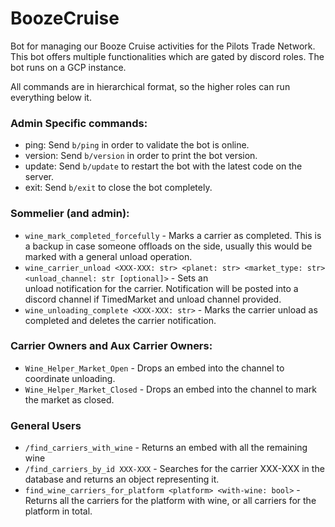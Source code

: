 # BoozeCruise
Bot for managing our Booze Cruise activities for the Pilots Trade Network.  This bot offers multiple functionalities 
which are gated by discord roles.  The bot runs on a GCP instance.

All commands are in hierarchical format, so the higher roles can run everything below it.

### Admin Specific commands:

- ping: Send `b/ping` in order to validate the bot is online.
- version: Send `b/version` in order to print the bot version.
- update: Send `b/update` to restart the bot with the latest code on the server.
- exit: Send `b/exit` to close the bot completely.

### Sommelier (and admin):

- `wine_mark_completed_forcefully` - Marks a carrier as completed. This is a backup in case someone offloads on the 
  side, usually this would be marked with a general unload operation.
- `wine_carrier_unload <XXX-XXX: str> <planet: str> <market_type: str> <unload_channel: str [optional]>` - Sets an  
  unload notification for the carrier. Notification will be posted into a discord channel if TimedMarket and unload 
  channel provided.
- `wine_unloading_complete <XXX-XXX: str>` - Marks the carrier unload as completed and deletes the carrier notification.
  

### Carrier Owners and Aux Carrier Owners:

- `Wine_Helper_Market_Open` - Drops an embed into the channel to coordinate unloading.
- `Wine_Helper_Market_Closed` - Drops an embed into the channel to mark the market as closed.

### General Users

- `/find_carriers_with_wine` - Returns an embed with all the remaining wine
- `/find_carriers_by_id XXX-XXX` - Searches for the carrier XXX-XXX in the database and returns an object 
  representing it.
- `find_wine_carriers_for_platform <platform> <with-wine: bool>` - Returns all the carriers for the platform with 
  wine, or all carriers for the platform in total.
  
